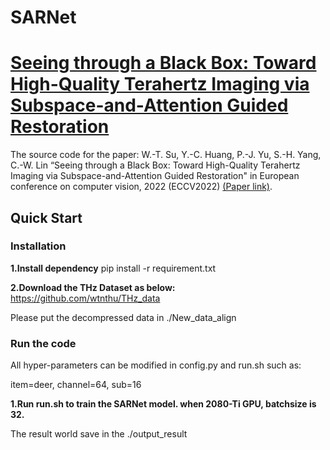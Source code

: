 # SARNet
# [Seeing through a Black Box: Toward High-Quality Terahertz Imaging via Subspace-and-Attention Guided Restoration](https://arxiv.org/pdf/2103.16932.pdf)
The source code for the paper: W.-T. Su, Y.-C. Huang, P.-J. Yu, S.-H. Yang, C.-W. Lin “Seeing through a Black Box: Toward High-Quality Terahertz Imaging via Subspace-and-Attention Guided Restoration" in European conference on computer vision, 2022 (ECCV2022) [(Paper link)](https://arxiv.org/pdf/2103.16932.pdf).

## Quick Start
### Installation
**1.Install dependency**
pip install -r requirement.txt

**2.Download the THz Dataset as below:**
https://github.com/wtnthu/THz_data

  Please put the decompressed data in ./New_data_align

### Run the code
All hyper-parameters can be modified in config.py and run.sh such as:

  item=deer, channel=64, sub=16

**1.Run run.sh to train the SARNet model. when 2080-Ti GPU, batchsize is 32.**

  The result world save in the ./output_result
